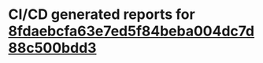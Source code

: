 # CI/CD generated reports for [8fdaebcfa63e7ed5f84beba004dc7d88c500bdd3](https://github.com/hydephp/develop/commit/8fdaebcfa63e7ed5f84beba004dc7d88c500bdd3)

